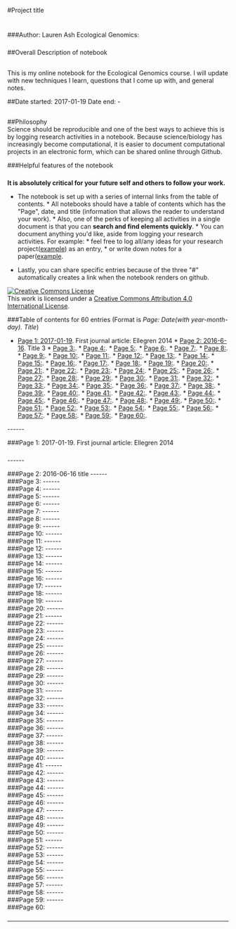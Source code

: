 #Project title    
#
###Author: Lauren Ash Ecological Genomics:   
###
##Overall Description of notebook      
##
This is my online notebook for the Ecological Genomics course. I will update with new techniques I learn, questions that I come up with, and general notes. 


##Date started: 2017-01-19 Date end:  -   
##
##Philosophy   
Science should be reproducible and one of the best ways to achieve this is by logging research activities in a notebook. Because science/biology has increasingly become computational, it is easier to document computational projects in an electronic form, which can be shared online through Github.

###Helpful features of the notebook     
###
**It is absolutely critical for your future self and others to follow your work.**

* The notebook is set up with a series of internal links from the table of contents. * All notebooks should have a table of contents which has the "Page", date, and title (information that allows the reader to understand your work). * Also, one of the perks of keeping all activities in a single document is that you can **search and find elements quickly**. * You can document anything you'd like, aside from logging your research activities. For example: * feel free to log all/any ideas for your research project([example](https://github.com/adnguyen/Notebooks_and_Protocols/blob/master/2016_notebook.md#page-39-2016-06-13-post-doc-project-idea-assessing-current-impacts-of-climate-change-in-natural-populations)) as an entry, * or write down notes for a paper([example](https://github.com/adnguyen/Notebooks_and_Protocols/blob/master/2016_notebook.md#id-section36).

* Lastly, you can share specific entries because of the three "#" automatically creates a link when the notebook renders on github.


<a rel="license" href="http://creativecommons.org/licenses/by/4.0/"><img alt="Creative Commons License" style="border-width:0" src="https://i.creativecommons.org/l/by/4.0/88x31.png" /></a><br />This work is licensed under a <a rel="license" href="http://creativecommons.org/licenses/by/4.0/">Creative Commons Attribution 4.0 International License</a>.


###Table of contents for 60 entries (Format is *Page: Date(with year-month-day). Title*)        
* [Page 1: 2017-01-19](#id-section1). First journal article: Ellegren 2014 * [Page 2: 2016-6-16](#id-section2). Title 3 * [Page 3:](#id-section3). * [Page 4:](#id-section4). * [Page 5:](#id-section5). * [Page 6:](#id-section6). * [Page 7:](#id-section7). * [Page 8:](#id-section8). * [Page 9:](#id-section9). * [Page 10:](#id-section10). * [Page 11:](#id-section11). * [Page 12:](#id-section12). * [Page 13:](#id-section13). * [Page 14:](#id-section14). * [Page 15:](#id-section15). * [Page 16:](#id-section16). * [Page 17:](#id-section17). * [Page 18:](#id-section18). * [Page 19:](#id-section19). * [Page 20:](#id-section20). * [Page 21:](#id-section21). * [Page 22:](#id-section22). * [Page 23:](#id-section23). * [Page 24:](#id-section24). * [Page 25:](#id-section25). * [Page 26:](#id-section26). * [Page 27:](#id-section27). * [Page 28:](#id-section28). * [Page 29:](#id-section29). * [Page 30:](#id-section30). * [Page 31:](#id-section31). * [Page 32:](#id-section32). * [Page 33:](#id-section33). * [Page 34:](#id-section34). * [Page 35:](#id-section35). * [Page 36:](#id-section36). * [Page 37:](#id-section37). * [Page 38:](#id-section38). * [Page 39:](#id-section39). * [Page 40:](#id-section40). * [Page 41:](#id-section41). * [Page 42:](#id-section42). * [Page 43:](#id-section43). * [Page 44:](#id-section44). * [Page 45:](#id-section45). * [Page 46:](#id-section46). * [Page 47:](#id-section47). * [Page 48:](#id-section48). * [Page 49:](#id-section49). * [Page 50:](#id-section50). * [Page 51:](#id-section51). * [Page 52:](#id-section52). * [Page 53:](#id-section53). * [Page 54:](#id-section54). * [Page 55:](#id-section55). * [Page 56:](#id-section56). * [Page 57:](#id-section57). * [Page 58:](#id-section58). * [Page 59:](#id-section59). * [Page 60:](#id-section60).

------ <div id='id-section1'/>
###Page 1: 2017-01-19. First journal article: Ellegren 2014
###


------ <div id='id-section2'/>
###Page 2: 2016-06-16 title 
------ <div id='id-section3'/>
###Page 3:
------ <div id='id-section4'/>
###Page 4:
------ <div id='id-section5'/>
###Page 5:
------ <div id='id-section6'/>
###Page 6:
------ <div id='id-section7'/>
###Page 7:
------ <div id='id-section8'/>
###Page 8:
------ <div id='id-section9'/>
###Page 9:
------ <div id='id-section10'/>
###Page 10:
------ <div id='id-section11'/>
###Page 11:
------ <div id='id-section12'/>
###Page 12:
------ <div id='id-section13'/>
###Page 13:
------ <div id='id-section14'/>
###Page 14:
------ <div id='id-section15'/>
###Page 15:
------ <div id='id-section16'/>
###Page 16:
------ <div id='id-section17'/>
###Page 17:
------ <div id='id-section18'/>
###Page 18:
------ <div id='id-section19'/>
###Page 19:
------ <div id='id-section20'/>
###Page 20:
------ <div id='id-section21'/>
###Page 21:
------ <div id='id-section22'/>
###Page 22:
------ <div id='id-section23'/>
###Page 23:
------ <div id='id-section24'/>
###Page 24:
------ <div id='id-section25'/>
###Page 25:
------ <div id='id-section26'/>
###Page 26:
------ <div id='id-section27'/>
###Page 27:
------ <div id='id-section28'/>
###Page 28:
------ <div id='id-section29'/>
###Page 29:
------ <div id='id-section30'/>
###Page 30:
------ <div id='id-section31'/>
###Page 31:
------ <div id='id-section32'/>
###Page 32:
------ <div id='id-section33'/>
###Page 33:
------ <div id='id-section34'/>
###Page 34:
------ <div id='id-section35'/>
###Page 35:
------ <div id='id-section36'/>
###Page 36:
------ <div id='id-section37'/>
###Page 37:
------ <div id='id-section38'/>
###Page 38:
------ <div id='id-section39'/>
###Page 39:
------ <div id='id-section40'/>
###Page 40:
------ <div id='id-section41'/>
###Page 41:
------ <div id='id-section42'/>
###Page 42:
------ <div id='id-section43'/>
###Page 43:
------ <div id='id-section44'/>
###Page 44:
------ <div id='id-section45'/>
###Page 45:
------ <div id='id-section46'/>
###Page 46:
------ <div id='id-section47'/>
###Page 47:
------ <div id='id-section48'/>
###Page 48:
------ <div id='id-section49'/>
###Page 49:
------ <div id='id-section50'/>
###Page 50:
------ <div id='id-section51'/>
###Page 51:
------ <div id='id-section52'/>
###Page 52:
------ <div id='id-section53'/>
###Page 53:
------ <div id='id-section54'/>
###Page 54:
------ <div id='id-section55'/>
###Page 55:
------ <div id='id-section56'/>
###Page 56:
------ <div id='id-section57'/>
###Page 57:
------ <div id='id-section58'/>
###Page 58:
------ <div id='id-section59'/>
###Page 59:
------ <div id='id-section60'/>
###Page 60:
###
------